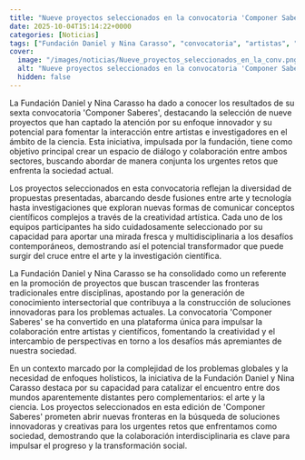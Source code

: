 ```yaml
---
title: "Nueve proyectos seleccionados en la convocatoria 'Componer Saberes' de Fundación Daniel y Nina Carasso"
date: 2025-10-04T15:14:22+0000
categories: [Noticias]
tags: ["Fundación Daniel y Nina Carasso", "convocatoria", "artistas", "investigadores", "colaboración", "proyectos", "interdisciplinaria."]
cover:
  image: "/images/noticias/Nueve_proyectos_seleccionados_en_la_conv.png"
  alt: "Nueve proyectos seleccionados en la convocatoria 'Componer Saberes' de Fundación Daniel y Nina Carasso"
  hidden: false
---
```


La Fundación Daniel y Nina Carasso ha dado a conocer los resultados de su sexta convocatoria 'Componer Saberes', destacando la selección de nueve proyectos que han captado la atención por su enfoque innovador y su potencial para fomentar la interacción entre artistas e investigadores en el ámbito de la ciencia. Esta iniciativa, impulsada por la fundación, tiene como objetivo principal crear un espacio de diálogo y colaboración entre ambos sectores, buscando abordar de manera conjunta los urgentes retos que enfrenta la sociedad actual.

Los proyectos seleccionados en esta convocatoria reflejan la diversidad de propuestas presentadas, abarcando desde fusiones entre arte y tecnología hasta investigaciones que exploran nuevas formas de comunicar conceptos científicos complejos a través de la creatividad artística. Cada uno de los equipos participantes ha sido cuidadosamente seleccionado por su capacidad para aportar una mirada fresca y multidisciplinaria a los desafíos contemporáneos, demostrando así el potencial transformador que puede surgir del cruce entre el arte y la investigación científica.

La Fundación Daniel y Nina Carasso se ha consolidado como un referente en la promoción de proyectos que buscan trascender las fronteras tradicionales entre disciplinas, apostando por la generación de conocimiento intersectorial que contribuya a la construcción de soluciones innovadoras para los problemas actuales. La convocatoria 'Componer Saberes' se ha convertido en una plataforma única para impulsar la colaboración entre artistas y científicos, fomentando la creatividad y el intercambio de perspectivas en torno a los desafíos más apremiantes de nuestra sociedad.

En un contexto marcado por la complejidad de los problemas globales y la necesidad de enfoques holísticos, la iniciativa de la Fundación Daniel y Nina Carasso destaca por su capacidad para catalizar el encuentro entre dos mundos aparentemente distantes pero complementarios: el arte y la ciencia. Los proyectos seleccionados en esta edición de 'Componer Saberes' prometen abrir nuevas fronteras en la búsqueda de soluciones innovadoras y creativas para los urgentes retos que enfrentamos como sociedad, demostrando que la colaboración interdisciplinaria es clave para impulsar el progreso y la transformación social.
